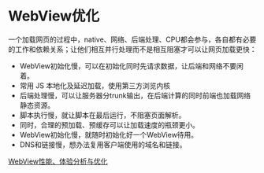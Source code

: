 # WebView优化

一个加载网页的过程中，native、网络、后端处理、CPU都会参与，各自都有必要的工作和依赖关系；让他们相互并行处理而不是相互阻塞才可以让网页加载更快：

* WebView初始化慢，可以在初始化同时先请求数据，让后端和网络不要闲着。
* 常用 JS 本地化及延迟加载，使用第三方浏览内核
* 后端处理慢，可以让服务器分trunk输出，在后端计算的同时前端也加载网络静态资源。
* 脚本执行慢，就让脚本在最后运行，不阻塞页面解析。
* 同时，合理的预加载、预缓存可以让加载速度的瓶颈更小。
* WebView初始化慢，就随时初始化好一个WebView待用。
* DNS和链接慢，想办法复用客户端使用的域名和链接。

[WebView性能、体验分析与优化](https://tech.meituan.com/2017/06/09/webviewperf.html)